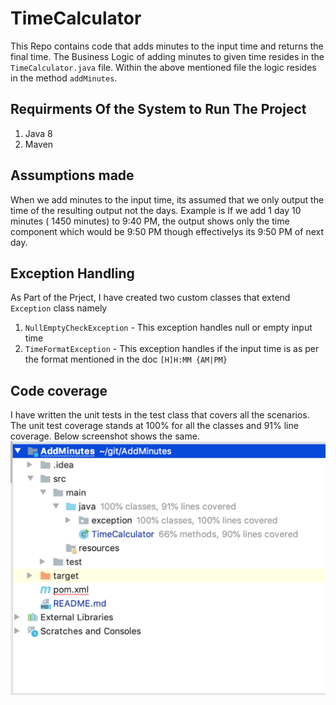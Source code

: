 # TimeCalculator

This Repo contains code that adds minutes to the input time and returns the final time. The Business Logic of adding minutes to given time
resides in the `TimeCalculator.java` file. Within the above mentioned
file the logic resides in the method `addMinutes`. 

## Requirments Of the System to Run The Project
1. Java 8
2. Maven

## Assumptions made
When we add minutes to the input time, its assumed that we only output
the time of the resulting output not the days. Example is If we add 1 day 10 minutes ( 1450 minutes) to 9:40 PM, the output
shows only the time component which would be 9:50 PM though effectivelys its 9:50 PM of next day. 
## Exception Handling
As Part of the Prject, I have created two custom classes that extend `Exception` class namely 
1) `NullEmptyCheckException`  - This exception handles null or empty input time
2) `TimeFormatException` - This exception handles if the input time is as per the format mentioned in the doc ``[H]H:MM {AM|PM}``

## Code coverage

I have written the unit tests in the test class that covers all the scenarios. The unit
test coverage stands at 100% for all the classes and 91% line coverage. Below screenshot shows
the same.
![Unit Test Coverage](src/main/resources/CodeCoverage_screenshot.png?raw=true )